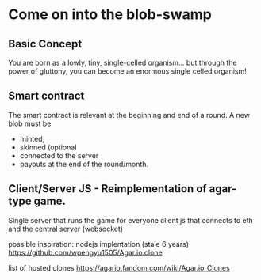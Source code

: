 # Come on into the blob-swamp


## Basic Concept

You are born as a lowly, tiny, single-celled organism... but through the power of gluttony, you can become an enormous single celled organism!


## Smart contract

The smart contract is relevant at the beginning and end of a round. A new blob must be 
- minted,
- skinned (optional 
- connected to the server
- payouts at the end of the round/month.


## Client/Server JS - Reimplementation of agar-type game.

Single server that runs the game for everyone
client js that connects to eth and the central server (websocket)


possible inspiration:
nodejs implentation (stale 6 years)
https://github.com/wpengyu1505/Agar.io.clone


list of hosted clones
https://agario.fandom.com/wiki/Agar.io_Clones

